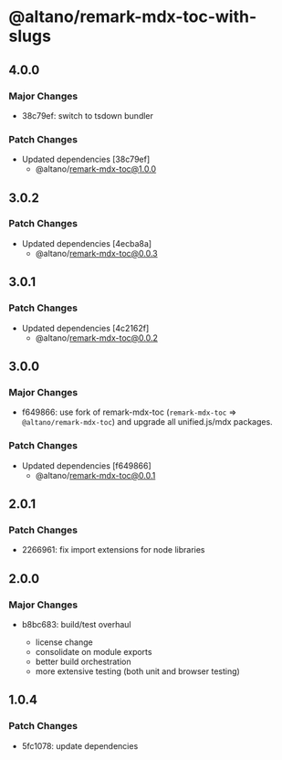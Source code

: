 # @altano/remark-mdx-toc-with-slugs

## 4.0.0

### Major Changes

- 38c79ef: switch to tsdown bundler

### Patch Changes

- Updated dependencies [38c79ef]
  - @altano/remark-mdx-toc@1.0.0

## 3.0.2

### Patch Changes

- Updated dependencies [4ecba8a]
  - @altano/remark-mdx-toc@0.0.3

## 3.0.1

### Patch Changes

- Updated dependencies [4c2162f]
  - @altano/remark-mdx-toc@0.0.2

## 3.0.0

### Major Changes

- f649866: use fork of remark-mdx-toc (`remark-mdx-toc` => `@altano/remark-mdx-toc`) and upgrade all unified.js/mdx packages.

### Patch Changes

- Updated dependencies [f649866]
  - @altano/remark-mdx-toc@0.0.1

## 2.0.1

### Patch Changes

- 2266961: fix import extensions for node libraries

## 2.0.0

### Major Changes

- b8bc683: build/test overhaul

  - license change
  - consolidate on module exports
  - better build orchestration
  - more extensive testing (both unit and browser testing)

## 1.0.4

### Patch Changes

- 5fc1078: update dependencies
